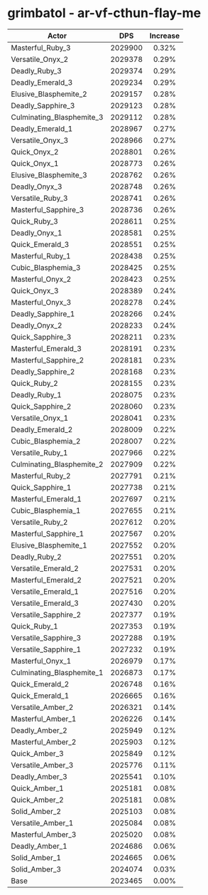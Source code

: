 # grimbatol - ar-vf-cthun-flay-me
| Actor | DPS | Increase |
|---|:---:|:---:|
|Masterful_Ruby_3|2029900|0.32%|
|Versatile_Onyx_2|2029378|0.29%|
|Deadly_Ruby_3|2029374|0.29%|
|Deadly_Emerald_3|2029234|0.29%|
|Elusive_Blasphemite_2|2029157|0.28%|
|Deadly_Sapphire_3|2029123|0.28%|
|Culminating_Blasphemite_3|2029112|0.28%|
|Deadly_Emerald_1|2028967|0.27%|
|Versatile_Onyx_3|2028966|0.27%|
|Quick_Onyx_2|2028801|0.26%|
|Quick_Onyx_1|2028773|0.26%|
|Elusive_Blasphemite_3|2028762|0.26%|
|Deadly_Onyx_3|2028748|0.26%|
|Versatile_Ruby_3|2028741|0.26%|
|Masterful_Sapphire_3|2028736|0.26%|
|Quick_Ruby_3|2028611|0.25%|
|Deadly_Onyx_1|2028581|0.25%|
|Quick_Emerald_3|2028551|0.25%|
|Masterful_Ruby_1|2028438|0.25%|
|Cubic_Blasphemia_3|2028425|0.25%|
|Masterful_Onyx_2|2028423|0.25%|
|Quick_Onyx_3|2028389|0.24%|
|Masterful_Onyx_3|2028278|0.24%|
|Deadly_Sapphire_1|2028266|0.24%|
|Deadly_Onyx_2|2028233|0.24%|
|Quick_Sapphire_3|2028211|0.23%|
|Masterful_Emerald_3|2028191|0.23%|
|Masterful_Sapphire_2|2028181|0.23%|
|Deadly_Sapphire_2|2028168|0.23%|
|Quick_Ruby_2|2028155|0.23%|
|Deadly_Ruby_1|2028075|0.23%|
|Quick_Sapphire_2|2028060|0.23%|
|Versatile_Onyx_1|2028041|0.23%|
|Deadly_Emerald_2|2028009|0.22%|
|Cubic_Blasphemia_2|2028007|0.22%|
|Versatile_Ruby_1|2027966|0.22%|
|Culminating_Blasphemite_2|2027909|0.22%|
|Masterful_Ruby_2|2027791|0.21%|
|Quick_Sapphire_1|2027738|0.21%|
|Masterful_Emerald_1|2027697|0.21%|
|Cubic_Blasphemia_1|2027655|0.21%|
|Versatile_Ruby_2|2027612|0.20%|
|Masterful_Sapphire_1|2027567|0.20%|
|Elusive_Blasphemite_1|2027552|0.20%|
|Deadly_Ruby_2|2027551|0.20%|
|Versatile_Emerald_2|2027531|0.20%|
|Masterful_Emerald_2|2027521|0.20%|
|Versatile_Emerald_1|2027516|0.20%|
|Versatile_Emerald_3|2027430|0.20%|
|Versatile_Sapphire_2|2027377|0.19%|
|Quick_Ruby_1|2027353|0.19%|
|Versatile_Sapphire_3|2027288|0.19%|
|Versatile_Sapphire_1|2027232|0.19%|
|Masterful_Onyx_1|2026979|0.17%|
|Culminating_Blasphemite_1|2026873|0.17%|
|Quick_Emerald_2|2026748|0.16%|
|Quick_Emerald_1|2026665|0.16%|
|Versatile_Amber_2|2026321|0.14%|
|Masterful_Amber_1|2026226|0.14%|
|Deadly_Amber_2|2025949|0.12%|
|Masterful_Amber_2|2025903|0.12%|
|Quick_Amber_3|2025849|0.12%|
|Versatile_Amber_3|2025776|0.11%|
|Deadly_Amber_3|2025541|0.10%|
|Quick_Amber_1|2025181|0.08%|
|Quick_Amber_2|2025181|0.08%|
|Solid_Amber_2|2025103|0.08%|
|Versatile_Amber_1|2025084|0.08%|
|Masterful_Amber_3|2025020|0.08%|
|Deadly_Amber_1|2024686|0.06%|
|Solid_Amber_1|2024665|0.06%|
|Solid_Amber_3|2024074|0.03%|
|Base|2023465|0.00%|
